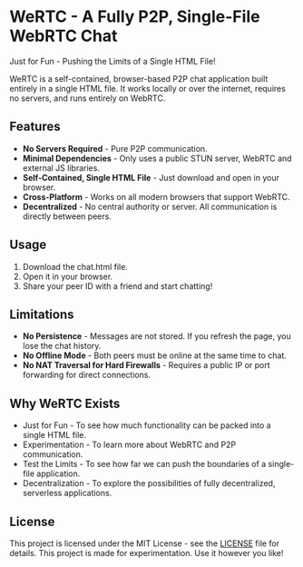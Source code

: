# WeRTC - A Fully P2P, Single-File WebRTC Chat

Just for Fun - Pushing the Limits of a Single HTML File!

WeRTC is a self-contained, browser-based P2P chat application built entirely in a single HTML file.
It works locally or over the internet, requires no servers, and runs entirely on WebRTC.

## Features

- **No Servers Required** - Pure P2P communication.
- **Minimal Dependencies** - Only uses a public STUN server, WebRTC and external JS libraries.
- **Self-Contained, Single HTML File** - Just download and open in your browser.
- **Cross-Platform** - Works on all modern browsers that support WebRTC.
- **Decentralized** - No central authority or server. All communication is directly between peers.

## Usage

1. Download the chat.html file.
2. Open it in your browser.
3. Share your peer ID with a friend and start chatting!

## Limitations

- **No Persistence** - Messages are not stored. If you refresh the page, you lose the chat history.
- **No Offline Mode** - Both peers must be online at the same time to chat.
- **No NAT Traversal for Hard Firewalls** - Requires a public IP or port forwarding for direct connections.

## Why WeRTC Exists

* Just for Fun - To see how much functionality can be packed into a single HTML file.
* Experimentation - To learn more about WebRTC and P2P communication.
* Test the Limits - To see how far we can push the boundaries of a single-file application.
* Decentralization - To explore the possibilities of fully decentralized, serverless applications.

## License

This project is licensed under the MIT License - see the [LICENSE](LICENSE) file for details.
This project is made for experimentation. Use it however you like!